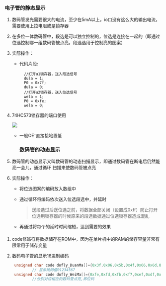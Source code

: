 ### 电子管的静态显示

1. 数码管发光需要很大的电流，至少在5mA以上，io口没有这么大的输出电流，需要使用上拉电阻或是锁存器

2. 在多位一体数码管中，段选是可以独立控制的，位选是连接在一起的（即通过位选控制哪一组数码管被点亮，段选选用于控制亮的图案）

3. 实际操作：
   
   + 代码片段:
     
           //打开u1锁存器，送入段选信号
           dula = 1;
           P0 = 0x7f;
           dula = 0;
           //打开u2锁存器，送入位选信号
           wela = 1;
           P0 = 0xfe;
           wela = 0;

4. 74HC573锁存器的端口使用
   
    ![](/单片机入门\img\74HC573.PNG)
   
   - 一般OE<sup>-</sup>直接接地置低
     
     ### 数码管的动态显示

5. 数码管的动态显示又叫数码管的动态扫描显示，即通过数码管在断电后仍然能亮一会儿，通过循环
   扫描来使数码管被点亮

6. 实际操作：
   
   * 将位选图案的编码放入数组中
   
   * 通过循环将编码依次送入位选段选中，并延时
     
     > 送段选过后送位选之前，将数据全部关闭（设置成0xff）防止打开位选用锁存器的时候原来的段选数据通过位选锁存器造成混乱
   
   * 再通过将每个的延时时间缩短，达到需要的效果

#### 

1. code修饰符将数据储存在ROM中，因为在单片机中的RAM的储存容量非常有限常用于储存变量

2. 数码电子管的显示16进制编码
   
   ```c
    unsigned char code dofly_DuanMa[]={0x3f,0x06,0x5b,0x4f,0x66,0x6d,0x7d,0x07,0x7f0x6f};
            // 显示段码值01234567
    unsigned char code dofly_WeiMa[]={0xfe,0xfd,0xfb,0xf7,0xef,0xdf,0xbf,0x7f};
            //分别对应相应的数码管点亮,即位码
   ```
